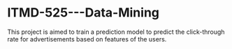 # ITMD-525---Data-Mining
This project is aimed to train a prediction model to predict the click-through rate for advertisements based on features of the users.
